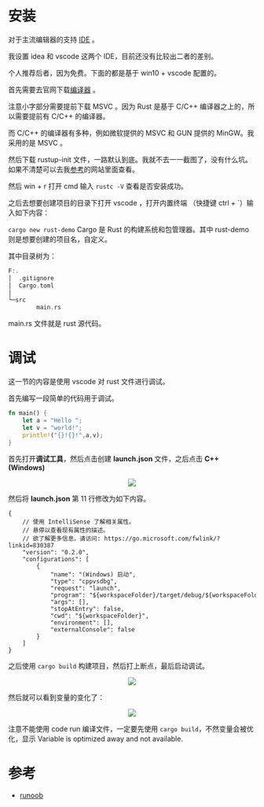 # 安装

对于主流编辑器的支持 [IDE](https://www.rust-lang.org/zh-CN/tools) 。

我设置 idea 和 vscode 这两个 IDE，目前还没有比较出二者的差别。

个人推荐后者，因为免费。下面的都是基于 win10 + vscode 配置的。

首先需要去官网下载[编译器](https://www.rust-lang.org/zh-CN/tools/install) 。

注意小字部分需要提前下载 MSVC 。因为 Rust 是基于 C/C++ 编译器之上的，所以需要提前有 C/C++ 的编译器。

而 C/C++ 的编译器有多种，例如微软提供的 MSVC 和 GUN 提供的 MinGW。我采用的是 MSVC 。

然后下载 rustup-init 文件，一路默认到底。我就不去一一截图了，没有什么坑。如果不清楚可以去我[参考](#参考)的网站里面查看。

然后 win + r 打开 cmd 输入 `rustc -V` 查看是否安装成功。

之后去想要创建项目的目录下打开 vscode ，打开内置终端 （快捷键 ctrl + `）输入如下内容：

`cargo new rust-demo`  Cargo 是 Rust 的构建系统和包管理器。其中 rust-demo 则是想要创建的项目名，自定义。

其中目录树为：

```cpp
F:.
│  .gitignore
│  Cargo.toml
│
└─src
        main.rs
```

main.rs 文件就是 rust 源代码。

# 调试

这一节的内容是使用 vscode 对 rust 文件进行调试。

首先编写一段简单的代码用于调试。

```rust
fn main() {
    let a = "Hello ";
    let v = "world!";
    println!("{}!{}!",a,v);
}
```

首先打开**调试工具**，然后点击创建 **launch.json** 文件，之后点击 **C++ (Windows)**

<div align="center"><img src="https://gitee.com/weijiew/pic/raw/master/img/20200810001428.png"/></div>

然后将 **launch.json** 第 11 行修改为如下内容。

```bash{11}
{
    // 使用 IntelliSense 了解相关属性。 
    // 悬停以查看现有属性的描述。
    // 欲了解更多信息，请访问: https://go.microsoft.com/fwlink/?linkid=830387
    "version": "0.2.0",
    "configurations": [
        {
            "name": "(Windows) 启动",
            "type": "cppvsdbg",
            "request": "launch",
            "program": "${workspaceFolder}/target/debug/${workspaceFolderBasename}.exe", 
            "args": [],
            "stopAtEntry": false,
            "cwd": "${workspaceFolder}",
            "environment": [],
            "externalConsole": false
        }
    ]
}
```

之后使用 `cargo build` 构建项目，然后打上断点，最后启动调试。

<div align="center"><img src="https://gitee.com/weijiew/pic/raw/master/img/20200810002126.png"/></div>

然后就可以看到变量的变化了：

<div align="center"><img src="https://gitee.com/weijiew/pic/raw/master/img/20200810002419.png"/></div>

注意不能使用 code run 编译文件，一定要先使用 `cargo build`，不然变量会被优化，显示 Variable is optimized away and not available.

# 参考

* [runoob](https://www.runoob.com/rust/rust-tutorial.html)